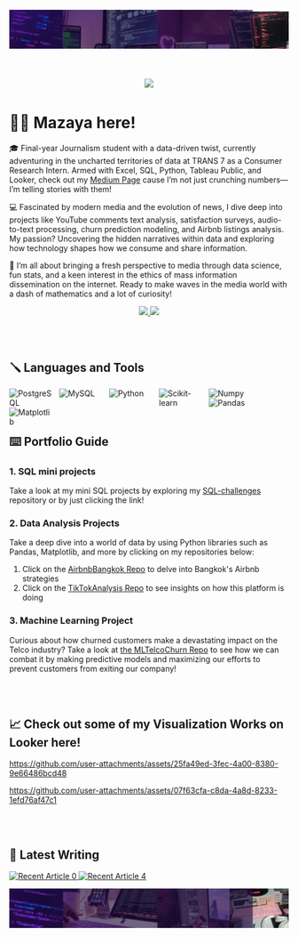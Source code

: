 ![Banner 1](https://github.com/MazayaSRahmani/MazayaSRahmani/blob/b2bfcfa22064aa3b42dc8e6a7b74ff15cd19b1ee/White%20Minimalist%20Profile%20LinkedIn%20Banner%20(1)1.png)


<h1 align="center">
    <img src="https://readme-typing-svg.herokuapp.com/?font=Geneva&size=35&center=true&vCenter=true&width=500&height=70&duration=4000&lines=Hi+There!+👋;+I'm+Mazaya,;+and+Welcome+to+My+GitHub!" />
</h1>

# 👩‍🚀 Mazaya here! 

🎓 Final-year Journalism student with a data-driven twist, currently adventuring in the uncharted territories of data at TRANS 7 as a Consumer Research Intern. Armed with Excel, SQL, Python, Tableau Public, and Looker, check out my [Medium Page](https://medium.com/@kimmaekhyun) cause I’m not just crunching numbers—I’m telling stories with them!

💻 Fascinated by modern media and the evolution of news, I dive deep into projects like YouTube comments text analysis, satisfaction surveys, audio-to-text processing, churn prediction modeling, and Airbnb listings analysis. My passion? Uncovering the hidden narratives within data and exploring how technology shapes how we consume and share information.

🚀 I’m all about bringing a fresh perspective to media through data science, fun stats, and a keen interest in the ethics of mass information dissemination on the internet. Ready to make waves in the media world with a dash of mathematics and a lot of curiosity!

 </div>
 
<div align="center"> 
  <a href="mailto:mazayasofi.r@gmail.com">
    <img src="https://img.shields.io/badge/Gmail-333333?style=for-the-badge&logo=gmail&logoColor=red" />
  </a>
  <a href="https://www.linkedin.com/in/mazayasofirahmani-066/" target="_blank">
    <img src="https://img.shields.io/badge/LinkedIn-0077B5?style=for-the-badge&logo=linkedin&logoColor=white" target="_blank" />
  </a>
</div>

<br><br>
## 🪛 Languages and Tools

<img align="left" alt="PostgreSQL" width="80px" style="padding-right:10px;" src="https://cdn.jsdelivr.net/gh/devicons/devicon/icons/postgresql/postgresql-plain.svg" />
<img align="left" alt="MySQL" width="80px" style="padding-right:10px;" src="https://cdn.jsdelivr.net/gh/devicons/devicon/icons/mysql/mysql-original-wordmark.svg" />
<img align="left" alt="Python" width="80px" style="padding-right:10px;" src="https://cdn.jsdelivr.net/gh/devicons/devicon/icons/python/python-plain.svg" />
<img align="left" alt="Scikit-learn" width="80px" style="padding-right:10px;" src="https://cdn.jsdelivr.net/gh/devicons/devicon/icons/scikitlearn/scikitlearn-original.svg" />
<img align="left" alt="Numpy" width="80px" style="padding-right:10px;" src="https://cdn.jsdelivr.net/gh/devicons/devicon/icons/numpy/numpy-original-wordmark.svg" />
<img align="left" alt="Pandas" width="80px" style="padding-right:10px;" src="https://cdn.jsdelivr.net/gh/devicons/devicon/icons/pandas/pandas-original-wordmark.svg" />
<img align="left" alt="Matplotlib" width="80px" style="padding-right:10px;" src="https://cdn.jsdelivr.net/gh/devicons/devicon/icons/matplotlib/matplotlib-original-wordmark.svg" />

<br><br><br>


## ⌨️ Portfolio Guide

### **1. SQL mini projects**
Take a look at my mini SQL projects by exploring my [SQL-challenges](https://github.com/MazayaSRahmani/SQL-challenges) repository or by just clicking the link!

### **2. Data Analysis Projects**
Take a deep dive into a world of data by using Python libraries such as Pandas, Matplotlib, and more by clicking on my repositories below:
1. Click on the [AirbnbBangkok Repo](https://github.com/MazayaSRahmani/AirbnbBangkokAnalysis) to delve into Bangkok's Airbnb strategies
2. Click on the [TikTokAnalysis Repo](https://github.com/MazayaSRahmani/TikTokAnalysis) to see insights on how this platform is doing

### **3. Machine Learning Project**
Curious about how churned customers make a devastating impact on the Telco industry? Take a look at [the MLTelcoChurn Repo](https://github.com/MazayaSRahmani/MLTelcoChurn) to see how we can combat it by making predictive models and maximizing our efforts to prevent customers from exiting our company!

<br><br>
## 📈 Check out some of my Visualization Works on Looker here!

https://github.com/user-attachments/assets/25fa49ed-3fec-4a00-8380-9e66486bcd48

https://github.com/user-attachments/assets/07f63cfa-c8da-4a8d-8233-1efd76af47c1

<br><br>
## 📰 Latest Writing
 <a target="_blank" href="https://github-readme-medium-recent-article.vercel.app/medium/@imantumorang/0"><img src="https://github-readme-medium-recent-article.vercel.app/medium/@kimmaekhyun/0" alt="Recent Article 0"> 
<a target="_blank" href="https://github-readme-medium-recent-article.vercel.app/medium/@imantumorang/2"><img src="https://github-readme-medium-recent-article.vercel.app/medium/@kimmaekhyun/2" alt="Recent Article 4"> 

![Banner 2](https://github.com/MazayaSRahmani/MazayaSRahmani/blob/a4ec4fcd968b9b8102bb55026d43e49cfe51cff9/White%20Minimalist%20Profile%20LinkedIn%20Banner%20(1)2.png)
